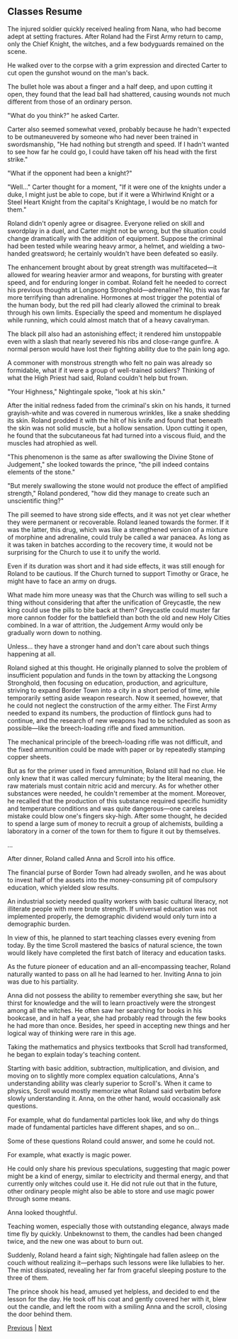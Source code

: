 ## Classes Resume
The injured soldier quickly received healing from Nana, who had become adept at setting fractures. After Roland had the First Army return to camp, only the Chief Knight, the witches, and a few bodyguards remained on the scene.



He walked over to the corpse with a grim expression and directed Carter to cut open the gunshot wound on the man's back.



The bullet hole was about a finger and a half deep, and upon cutting it open, they found that the lead ball had shattered, causing wounds not much different from those of an ordinary person.



"What do you think?" he asked Carter.



Carter also seemed somewhat vexed, probably because he hadn't expected to be outmaneuvered by someone who had never been trained in swordsmanship, "He had nothing but strength and speed. If I hadn't wanted to see how far he could go, I could have taken off his head with the first strike."



"What if the opponent had been a knight?"



"Well…" Carter thought for a moment, "If it were one of the knights under a duke, I might just be able to cope, but if it were a Whirlwind Knight or a Steel Heart Knight from the capital's Knightage, I would be no match for them."



Roland didn't openly agree or disagree. Everyone relied on skill and swordplay in a duel, and Carter might not be wrong, but the situation could change dramatically with the addition of equipment. Suppose the criminal had been tested while wearing heavy armor, a helmet, and wielding a two-handed greatsword; he certainly wouldn't have been defeated so easily.



The enhancement brought about by great strength was multifaceted—it allowed for wearing heavier armor and weapons, for bursting with greater speed, and for enduring longer in combat. Roland felt he needed to correct his previous thoughts at Longsong Stronghold—adrenaline? No, this was far more terrifying than adrenaline. Hormones at most trigger the potential of the human body, but the red pill had clearly allowed the criminal to break through his own limits. Especially the speed and momentum he displayed while running, which could almost match that of a heavy cavalryman.



The black pill also had an astonishing effect; it rendered him unstoppable even with a slash that nearly severed his ribs and close-range gunfire. A normal person would have lost their fighting ability due to the pain long ago.

A commoner with monstrous strength who felt no pain was already so formidable, what if it were a group of well-trained soldiers? Thinking of what the High Priest had said, Roland couldn't help but frown.



"Your Highness," Nightingale spoke, "look at his skin."



After the initial redness faded from the criminal's skin on his hands, it turned grayish-white and was covered in numerous wrinkles, like a snake shedding its skin. Roland prodded it with the hilt of his knife and found that beneath the skin was not solid muscle, but a hollow sensation. Upon cutting it open, he found that the subcutaneous fat had turned into a viscous fluid, and the muscles had atrophied as well.



"This phenomenon is the same as after swallowing the Divine Stone of Judgement," she looked towards the prince, "the pill indeed contains elements of the stone."



"But merely swallowing the stone would not produce the effect of amplified strength," Roland pondered, "how did they manage to create such an unscientific thing?"



The pill seemed to have strong side effects, and it was not yet clear whether they were permanent or recoverable. Roland leaned towards the former. If it was the latter, this drug, which was like a strengthened version of a mixture of morphine and adrenaline, could truly be called a war panacea. As long as it was taken in batches according to the recovery time, it would not be surprising for the Church to use it to unify the world.



Even if its duration was short and it had side effects, it was still enough for Roland to be cautious. If the Church turned to support Timothy or Grace, he might have to face an army on drugs.



What made him more uneasy was that the Church was willing to sell such a thing without considering that after the unification of Greycastle, the new king could use the pills to bite back at them? Greycastle could muster far more cannon fodder for the battlefield than both the old and new Holy Cities combined. In a war of attrition, the Judgement Army would only be gradually worn down to nothing.



Unless... they have a stronger hand and don't care about such things happening at all.

Roland sighed at this thought. He originally planned to solve the problem of insufficient population and funds in the town by attacking the Longsong Stronghold, then focusing on education, production, and agriculture, striving to expand Border Town into a city in a short period of time, while temporarily setting aside weapon research. Now it seemed, however, that he could not neglect the construction of the army either. The First Army needed to expand its numbers, the production of flintlock guns had to continue, and the research of new weapons had to be scheduled as soon as possible—like the breech-loading rifle and fixed ammunition.

The mechanical principle of the breech-loading rifle was not difficult, and the fixed ammunition could be made with paper or by repeatedly stamping copper sheets.

But as for the primer used in fixed ammunition, Roland still had no clue. He only knew that it was called mercury fulminate; by the literal meaning, the raw materials must contain nitric acid and mercury. As for whether other substances were needed, he couldn't remember at the moment. Moreover, he recalled that the production of this substance required specific humidity and temperature conditions and was quite dangerous—one careless mistake could blow one's fingers sky-high. After some thought, he decided to spend a large sum of money to recruit a group of alchemists, building a laboratory in a corner of the town for them to figure it out by themselves.

...

After dinner, Roland called Anna and Scroll into his office.

The financial purse of Border Town had already swollen, and he was about to invest half of the assets into the money-consuming pit of compulsory education, which yielded slow results.

An industrial society needed quality workers with basic cultural literacy, not illiterate people with mere brute strength. If universal education was not implemented properly, the demographic dividend would only turn into a demographic burden.

In view of this, he planned to start teaching classes every evening from today. By the time Scroll mastered the basics of natural science, the town would likely have completed the first batch of literacy and education tasks.



As the future pioneer of education and an all-encompassing teacher, Roland naturally wanted to pass on all he had learned to her. Inviting Anna to join was due to his partiality.



Anna did not possess the ability to remember everything she saw, but her thirst for knowledge and the will to learn proactively were the strongest among all the witches. He often saw her searching for books in his bookcase, and in half a year, she had probably read through the few books he had more than once. Besides, her speed in accepting new things and her logical way of thinking were rare in this age.



Taking the mathematics and physics textbooks that Scroll had transformed, he began to explain today's teaching content.



Starting with basic addition, subtraction, multiplication, and division, and moving on to slightly more complex equation calculations, Anna's understanding ability was clearly superior to Scroll's. When it came to physics, Scroll would mostly memorize what Roland said verbatim before slowly understanding it. Anna, on the other hand, would occasionally ask questions.



For example, what do fundamental particles look like, and why do things made of fundamental particles have different shapes, and so on...



Some of these questions Roland could answer, and some he could not.



For example, what exactly is magic power.



He could only share his previous speculations, suggesting that magic power might be a kind of energy, similar to electricity and thermal energy, and that currently only witches could use it. He did not rule out that in the future, other ordinary people might also be able to store and use magic power through some means.



Anna looked thoughtful.



Teaching women, especially those with outstanding elegance, always made time fly by quickly. Unbeknownst to them, the candles had been changed twice, and the new one was about to burn out.



Suddenly, Roland heard a faint sigh; Nightingale had fallen asleep on the couch without realizing it—perhaps such lessons were like lullabies to her. The mist dissipated, revealing her far from graceful sleeping posture to the three of them.



The prince shook his head, amused yet helpless, and decided to end the lesson for the day. He took off his coat and gently covered her with it, blew out the candle, and left the room with a smiling Anna and the scroll, closing the door behind them.





[Previous](CH0128.md) | [Next](CH0130.md)
